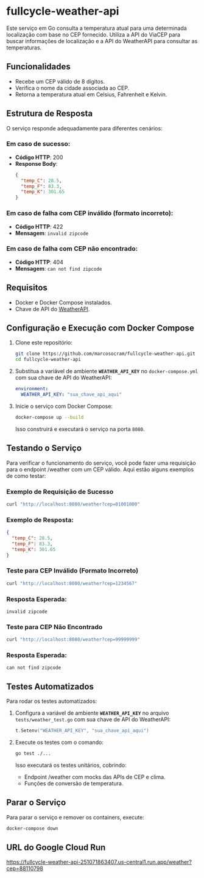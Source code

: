 # fullcycle-weather-api

Este serviço em Go consulta a temperatura atual para uma determinada localização com base no CEP fornecido. Utiliza a API do ViaCEP para buscar informações de localização e a API do WeatherAPI para consultar as temperaturas.

## Funcionalidades
- Recebe um CEP válido de 8 dígitos.
- Verifica o nome da cidade associada ao CEP.
- Retorna a temperatura atual em Celsius, Fahrenheit e Kelvin.

## Estrutura de Resposta
O serviço responde adequadamente para diferentes cenários:

### Em caso de sucesso:
- **Código HTTP**: 200
- **Response Body**:
    ```json
    {
      "temp_C": 28.5,
      "temp_F": 83.3,
      "temp_K": 301.65
    }
    ```
  
### Em caso de falha com CEP inválido (formato incorreto):
- **Código HTTP**: 422
- **Mensagem**: `invalid zipcode`

### Em caso de falha com CEP não encontrado:
- **Código HTTP**: 404
- **Mensagem**: `can not find zipcode`

## Requisitos
- Docker e Docker Compose instalados.
- Chave de API do [WeatherAPI](https://www.weatherapi.com/).

## Configuração e Execução com Docker Compose
1. Clone este repositório:

    ```bash
    git clone https://github.com/marcosocram/fullcycle-weather-api.git
    cd fullcycle-weather-api
    ```

2. Substitua a variável de ambiente **`WEATHER_API_KEY`** no `docker-compose.yml` com sua chave de API do WeatherAPI:

    ```yaml
    environment:
      WEATHER_API_KEY: "sua_chave_api_aqui"
     ```

3. Inicie o serviço com Docker Compose:

    ```bash
    docker-compose up --build
    ```
    Isso construirá e executará o serviço na porta `8080`.

## Testando o Serviço
Para verificar o funcionamento do serviço, você pode fazer uma requisição para o endpoint /weather com um CEP válido. Aqui estão alguns exemplos de como testar:

### Exemplo de Requisição de Sucesso
```bash
curl "http://localhost:8080/weather?cep=01001000"
```

### Exemplo de Resposta:
```json
{
  "temp_C": 28.5,
  "temp_F": 83.3,
  "temp_K": 301.65
}
```

### Teste para CEP Inválido (Formato Incorreto)
```bash
curl "http://localhost:8080/weather?cep=1234567"
```

### Resposta Esperada:
```plaintext
invalid zipcode
```

### Teste para CEP Não Encontrado
```bash
curl "http://localhost:8080/weather?cep=99999999"
```

### Resposta Esperada:
```plaintext
can not find zipcode
```

## Testes Automatizados
Para rodar os testes automatizados:

1. Configura a variável de ambiente **`WEATHER_API_KEY`** no arquivo `tests/weather_test.go` com sua chave de API do WeatherAPI:

    ```go
    t.Setenv("WEATHER_API_KEY", "sua_chave_api_aqui")
    ```
2. Execute os testes com o comando:

    ```bash
    go test ./...
    ```
    Isso executará os testes unitários, cobrindo:
   - Endpoint /weather com mocks das APIs de CEP e clima.
   - Funções de conversão de temperatura.

## Parar o Serviço

Para parar o serviço e remover os containers, execute:

```bash
docker-compose down
```

## URL do Google Cloud Run

https://fullcycle-weather-api-251071863407.us-central1.run.app/weather?cep=88110798
